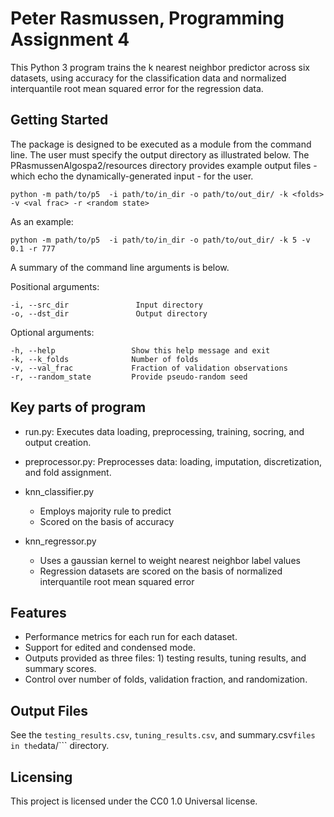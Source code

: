# Peter Rasmussen, Programming Assignment 4

This Python 3 program trains the k nearest neighbor predictor across six datasets, using accuracy for the classification data and normalized interquantile root mean squared error for the regression data.

## Getting Started

The package is designed to be executed as a module from the command line. The user must specify the
 output directory as illustrated below. The PRasmussenAlgospa2/resources
directory provides example output files - which echo the dynamically-generated input - for the user.

```shell
python -m path/to/p5  -i path/to/in_dir -o path/to/out_dir/ -k <folds> -v <val frac> -r <random state>
```

As an example:
```shell
python -m path/to/p5  -i path/to/in_dir -o path/to/out_dir/ -k 5 -v 0.1 -r 777
```

A summary of the command line arguments is below.

Positional arguments:

    -i, --src_dir               Input directory
    -o, --dst_dir               Output directory

Optional arguments:    

    -h, --help                 Show this help message and exit
    -k, --k_folds              Number of folds
    -v, --val_frac             Fraction of validation observations
    -r, --random_state         Provide pseudo-random seed

## Key parts of program
* run.py: Executes data loading, preprocessing, training, socring, and output creation.
* preprocessor.py: Preprocesses data: loading, imputation, discretization, and fold assignment.

* knn_classifier.py
  * Employs majority rule to predict
  * Scored on the basis of accuracy
* knn_regressor.py
  * Uses a gaussian kernel to weight nearest neighbor label values
  * Regression datasets are scored on the basis of normalized interquantile root mean squared error

## Features

* Performance metrics for each run for each dataset.
* Support for edited and condensed mode.
* Outputs provided as three files: 1) testing results, tuning results, and summary scores.
* Control over number of folds, validation fraction, and randomization.

## Output Files

See the ```testing_results.csv```, ```tuning_results.csv```, and summary.csv``` files in the ```data/``` directory.

## Licensing

This project is licensed under the CC0 1.0 Universal license.
